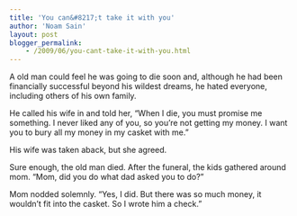 ```yaml
---
title: 'You can&#8217;t take it with you'
author: 'Noam Sain'
layout: post
blogger_permalink:
    - /2009/06/you-cant-take-it-with-you.html
---
```


A old man could feel he was going to die soon and, although he had been financially successful beyond his wildest dreams, he hated everyone, including others of his own family.

He called his wife in and told her, “When I die, you must promise me something. I never liked any of you, so you’re not getting my money. I want you to bury all my money in my casket with me.”

His wife was taken aback, but she agreed.

Sure enough, the old man died. After the funeral, the kids gathered around mom. “Mom, did you do what dad asked you to do?”

Mom nodded solemnly. “Yes, I did. But there was so much money, it wouldn’t fit into the casket. So I wrote him a check.”